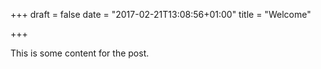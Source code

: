 +++
draft = false
date = "2017-02-21T13:08:56+01:00"
title = "Welcome"

+++


This is some content for the post.

